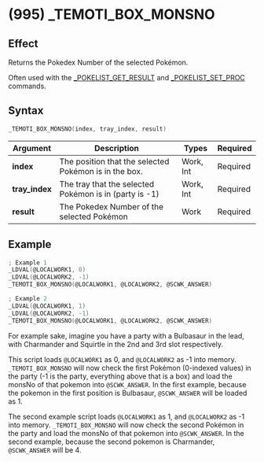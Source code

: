 # (995) _TEMOTI_BOX_MONSNO

## Effect

Returns the Pokedex Number of the selected Pokémon.

Often used with the [_POKELIST_GET_RESULT](./267-pokelist-get-result.md) and [_POKELIST_SET_PROC](./264-pokelist-set-proc.md) commands.

## Syntax

```c
_TEMOTI_BOX_MONSNO(index, tray_index, result)
```

| Argument | Description | Types | Required |
| - | - | - | - |
| **index** | The position that the selected Pokémon is in the box. | Work, Int | Required |
| **tray_index** | The tray that the selected Pokémon is in (party is -1) | Work, Int | Required |
| **result** | The Pokedex Number of the selected Pokémon | Work | Required |

## Example

```c
; Example 1
_LDVAL(@LOCALWORK1, 0)
_LDVAL(@LOCALWORK2, -1)
_TEMOTI_BOX_MONSNO(@LOCALWORK1, @LOCALWORK2, @SCWK_ANSWER)

; Example 2
_LDVAL(@LOCALWORK1, 1)
_LDVAL(@LOCALWORK2, -1)
_TEMOTI_BOX_MONSNO(@LOCALWORK1, @LOCALWORK2, @SCWK_ANSWER)
```

For example sake, imagine you have a party with a Bulbasaur in the lead, with Charmander and Squirtle in the 2nd and 3rd slot respectively.

This script loads `@LOCALWORK1` as 0, and `@LOCALWORK2` as -1 into memory. `_TEMOTI_BOX_MONSNO` will now check the first Pokémon (0-indexed values) in the party (-1 is the party, everything above that is a box) and load the monsNo of that pokemon into `@SCWK_ANSWER`. In the first example, because the pokemon in the first position is Bulbasaur, `@SCWK_ANSWER` will be loaded as 1.

The second example script loads `@LOCALWORK1` as 1, and `@LOCALWORK2` as -1 into memory. `_TEMOTI_BOX_MONSNO` will now check the second Pokémon in the party and load the monsNo of that pokemon into `@SCWK_ANSWER`. In the second example, because the second pokemon is Charmander, `@SCWK_ANSWER` will be 4.